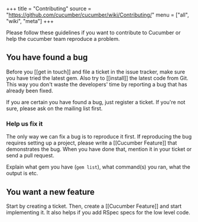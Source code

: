 +++
title = "Contributing"
source = "https://github.com/cucumber/cucumber/wiki/Contributing/"
menu = ["all", "wiki", "meta"]
+++

Please follow these guidelines if you want to contribute to Cucumber or help the cucumber team reproduce a problem.

You have found a bug
--------------------

Before you \[\[get in touch\]\] and file a ticket in the issue tracker, make sure you have tried the latest gem. Also try to \[\[install\]\] the latest code from Git. This way you don't waste the developers' time by reporting a bug that has already been fixed.

If you are certain you have found a bug, just register a ticket. If you're not sure, please ask on the mailing list first.

### Help us fix it

The only way we can fix a bug is to reproduce it first. If reproducing the bug requires setting up a project, please write a \[\[Cucumber Feature\]\] that demonstrates the bug. When you have done that, mention it in your ticket or send a pull request.

Explain what gem you have (<code>gem list</code>), what command(s) you ran, what the output is etc.

You want a new feature
----------------------

Start by creating a ticket. Then, create a \[\[Cucumber Feature\]\] and start implementing it. It also helps if you add RSpec specs for the low level code.
